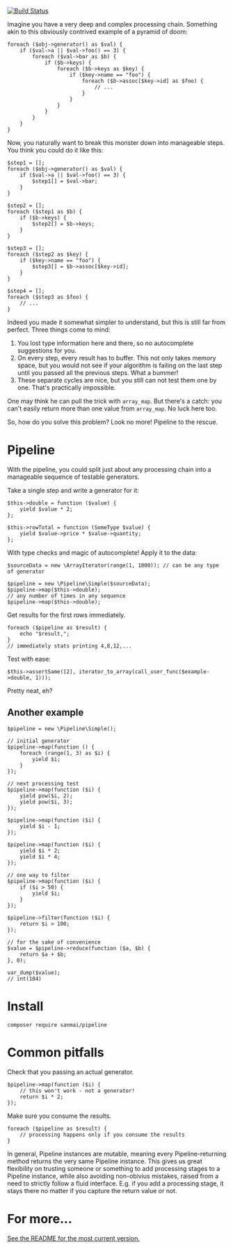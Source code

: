 [![Build Status](https://travis-ci.org/sanmai/pipeline.svg?branch=v0.3.x)](https://travis-ci.org/sanmai/pipeline)

Imagine you have a very deep and complex processing chain. Something akin to this obviously contrived example of a pyramid of doom:

	foreach ($obj->generator() as $val) {
	    if ($val->a || $val->foo() == 3) {
	        foreach ($val->bar as $b) {
	            if ($b->keys) {
	                foreach ($b->keys as $key) {
	                    if ($key->name == "foo") {
	                        foreach ($b->assoc[$key->id] as $foo) {
	                            // ...
	                        }
	                    }
	                }
	            }
	        }
	    }
	}

Now, you naturally want to break this monster down into manageable steps. You think you could do it like this:

	$step1 = [];
	foreach ($obj->generator() as $val) {
	    if ($val->a || $val->foo() == 3) {
	        $step1[] = $val->bar;
	    }
	}
	
	$step2 = [];
	foreach ($step1 as $b) {
	    if ($b->keys) {
	        $step2[] = $b->keys;
	    }
	}
	
	$step3 = [];
	foreach ($step2 as $key) {
	    if ($key->name == "foo") {
	        $step3[] = $b->assoc[$key->id];
	    }
	}
	
	$step4 = [];
	foreach ($step3 as $foo) {
	    // ...
	}

Indeed you made it somewhat simpler to understand, but this is still far from perfect. Three things come to mind:

1. You lost type information here and there, so no autocomplete suggestions for you.
2. On every step, every result has to buffer. This not only takes memory space, but you would not see if your algorithm is failing on the last step until you passed all the previous steps. What a bummer!
2. These separate cycles are nice, but you still can not test them one by one. That's practically impossible.

One may think he can pull the trick with `array_map`. But there's a catch: you can't easily return more than one value from `array_map`. No luck here too.

So, how do you solve this problem? Look no more! Pipeline to the rescue. 

# Pipeline

With the pipeline, you could split just about any processing chain into a manageable sequence of testable generators.

Take a single step and write a generator for it:

    $this->double = function ($value) {
        yield $value * 2;
    };

	$this->rowTotal = function (SomeType $value) {
	    yield $value->price * $value->quantity;
	};

With type checks and magic of autocomplete! Apply it to the data:

    $sourceData = new \ArrayIterator(range(1, 1000)); // can be any type of generator

    $pipeline = new \Pipeline\Simple($sourceData);
    $pipeline->map($this->double);
    // any number of times in any sequence
    $pipeline->map($this->double);

Get results for the first rows immediately.

    foreach ($pipeline as $result) {
        echo "$result,";
    }
    // immediately stats printing 4,8,12,...

Test with ease:

    $this->assertSame([2], iterator_to_array(call_user_func($example->double, 1)));

Pretty neat, eh?

## Another example

    $pipeline = new \Pipeline\Simple();
    
    // initial generator
    $pipeline->map(function () {
        foreach (range(1, 3) as $i) {
            yield $i;
        }
    });
    
    // next processing test
    $pipeline->map(function ($i) {
        yield pow($i, 2);
        yield pow($i, 3);
    });
    
    $pipeline->map(function ($i) {
        yield $i - 1;
    });
    
    $pipeline->map(function ($i) {
        yield $i * 2;
        yield $i * 4;
    });

    // one way to filter    
    $pipeline->map(function ($i) {
        if ($i > 50) {
            yield $i;
        }
    });
    
    $pipeline->filter(function ($i) {
        return $i > 100;
    });

    // for the sake of convenience    
    $value = $pipeline->reduce(function ($a, $b) {
        return $a + $b;
    }, 0);
    
    var_dump($value);
    // int(104)

# Install

    composer require sanmai/pipeline

# Common pitfalls

Check that you passing an actual generator.

    $pipeline->map(function ($i) {
        // this won't work - not a generator!
        return $i * 2;
    });

Make sure you consume the results.

    foreach ($pipeline as $result) {
        // processing happens only if you consume the results
    }

In general, Pipeline instances are mutable, meaning every Pipeline-returning method returns the very same Pipeline instance. This gives us great flexibility on trusting someone or something to add processing stages to a Pipeline instance, while also avoiding non-obivius mistakes, raised from a need to strictly follow a fluid interface. E.g. if you add a processing stage, it stays there no matter if you capture the return value or not.

# For more...

[See the README for the most current version.](https://github.com/sanmai/pipeline)

